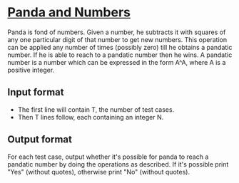 # [Panda and Numbers][link]

Panda is fond of numbers. Given a number, he subtracts it with squares of any one particular digit of that number to get new numbers. This operation can be applied any number of times (possibly zero) till he obtains a pandatic number. If he is able to reach to a pandatic number then he wins. A pandatic number is a number which can be expressed in the form A^A, where A is a positive integer.

## Input format

- The first line will contain T, the number of test cases.
- Then T lines follow, each containing an integer N.

## Output format

For each test case, output whether it's possible for panda to reach a pandatic number by doing the operations as described. If it's possible print "Yes" (without quotes), otherwise print "No" (without quotes).

[link]: https://www.hackerearth.com/practice/algorithms/dynamic-programming/introduction-to-dynamic-programming-1/practice-problems/algorithm/panda-and-numbers/

